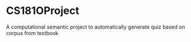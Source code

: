 # CS181OProject
A computational semantic project to automatically generate quiz based on corpus from textbook
